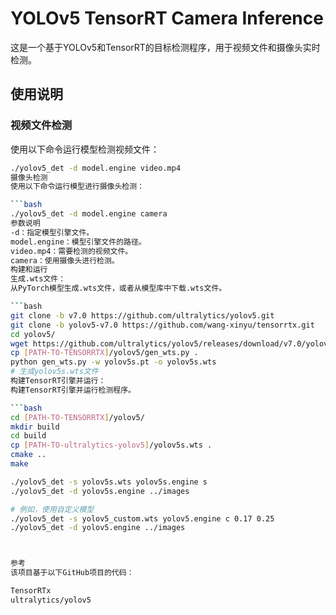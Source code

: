# YOLOv5 TensorRT Camera Inference

这是一个基于YOLOv5和TensorRT的目标检测程序，用于视频文件和摄像头实时检测。

## 使用说明

### 视频文件检测

使用以下命令运行模型检测视频文件：

```bash
./yolov5_det -d model.engine video.mp4
摄像头检测
使用以下命令运行模型进行摄像头检测：

```bash
./yolov5_det -d model.engine camera
参数说明
-d：指定模型引擎文件。
model.engine：模型引擎文件的路径。
video.mp4：需要检测的视频文件。
camera：使用摄像头进行检测。
构建和运行
生成.wts文件：
从PyTorch模型生成.wts文件，或者从模型库中下载.wts文件。

```bash
git clone -b v7.0 https://github.com/ultralytics/yolov5.git
git clone -b yolov5-v7.0 https://github.com/wang-xinyu/tensorrtx.git
cd yolov5/
wget https://github.com/ultralytics/yolov5/releases/download/v7.0/yolov5s.pt
cp [PATH-TO-TENSORRTX]/yolov5/gen_wts.py .
python gen_wts.py -w yolov5s.pt -o yolov5s.wts
# 生成yolov5s.wts文件
构建TensorRT引擎并运行：
构建TensorRT引擎并运行检测程序。

```bash
cd [PATH-TO-TENSORRTX]/yolov5/
mkdir build
cd build
cp [PATH-TO-ultralytics-yolov5]/yolov5s.wts .
cmake ..
make

./yolov5_det -s yolov5s.wts yolov5s.engine s
./yolov5_det -d yolov5s.engine ../images

# 例如，使用自定义模型
./yolov5_det -s yolov5_custom.wts yolov5.engine c 0.17 0.25
./yolov5_det -d yolov5.engine ../images



参考
该项目基于以下GitHub项目的代码：

TensorRTx
ultralytics/yolov5